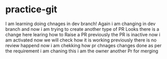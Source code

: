 # practice-git
I am learning doing chnages in dev branch!
Again i am changing in dev branch and now i am trying to create another type of PR
Looks there is a change here
learing how to Raise a PR
previously the PR is inactive now i am activated now we will check how it is working
previously there is no review happend now i am chekking how pr chnages
changes done as per the requirement
i am chaning this i am the owner
another Pr for merging
